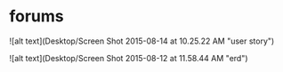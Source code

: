 # forums

![alt text](Desktop/Screen Shot 2015-08-14 at 10.25.22 AM "user story")

![alt text](Desktop/Screen Shot 2015-08-12 at 11.58.44 AM "erd")
